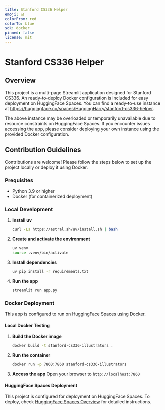 ```yaml
---
title: Stanford CS336 Helper
emoji: 📊
colorFrom: red
colorTo: blue
sdk: docker
pinned: false
license: mit
---
```


# Stanford CS336 Helper

## Overview
This project is a multi-page Streamlit application designed for Stanford CS336. 
An ready-to-deploy Docker configuration is included for easy deployment on HuggingFace Spaces. You can find a ready-to-use instance at https://huggingface.co/spaces/HuggingHarry/stanford-cs336-helper.

The above instance may be overloaded or temporarily unavailable due to resource constraints on HuggingFace Spaces. If you encounter issues accessing the app, please consider deploying your own instance using the provided Docker configuration.


## Contribution Guidelines
Contributions are welcome! Please follow the steps below to set up the project locally or deploy it using Docker.

### Prequisites
- Python 3.9 or higher
- Docker (for containerized deployment)

### Local Development
1. **Install uv**
   ```bash
   curl -Ls https://astral.sh/uv/install.sh | bash
   ```
2. **Create and activate the environment**
   ```bash
   uv venv
   source .venv/bin/activate
   ```
3. **Install dependencies**
   ```bash
   uv pip install -r requirements.txt
   ```
4. **Run the app**
   ```bash
   streamlit run app.py
   ```

### Docker Deployment

This app is configured to run on HuggingFace Spaces using Docker.

#### Local Docker Testing

1. **Build the Docker image**
   ```bash
   docker build -t stanford-cs336-illustrators .
   ```

2. **Run the container**
   ```bash
   docker run -p 7860:7860 stanford-cs336-illustrators
   ```

3. **Access the app**
   Open your browser to `http://localhost:7860`

#### HuggingFace Spaces Deployment

This project is configured for deployment on HuggingFace Spaces. To deploy, check [HuggingFace Spaces Overview](https://huggingface.co/docs/hub/en/spaces-overview) for detailed instructions.
